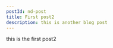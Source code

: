 ```yaml
---
postId: nd-post
title: First post2
description: this is another blog post
---
```


this is the first post2